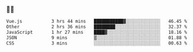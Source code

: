 ### 👨‍💻

<!--START_SECTION:waka-->

```txt
Vue.js           3 hrs 44 mins   ███████████▓░░░░░░░░░░░░░   46.45 %
Other            2 hrs 36 mins   ████████░░░░░░░░░░░░░░░░░   32.37 %
JavaScript       1 hr 27 mins    ████▓░░░░░░░░░░░░░░░░░░░░   18.16 %
JSON             9 mins          ▒░░░░░░░░░░░░░░░░░░░░░░░░   01.88 %
CSS              3 mins          ░░░░░░░░░░░░░░░░░░░░░░░░░   00.63 %
```

<!--END_SECTION:waka-->
